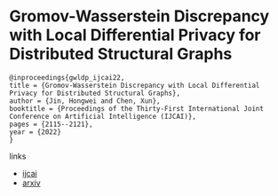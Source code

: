 # Gromov-Wasserstein Discrepancy with Local Differential Privacy for Distributed Structural Graphs

```
@inproceedings{gwldp_ijcai22,
title = {Gromov-Wasserstein Discrepancy with Local Differential Privacy for Distributed Structural Graphs},
author = {Jin, Hongwei and Chen, Xun},
booktitle = {Proceedings of the Thirty-First International Joint Conference on Artificial Intelligence (IJCAI)},
pages = {2115--2121},
year = {2022}
}
```

links
- [ijcai](https://www.ijcai.org/Proceedings/2022/294)
- [arxiv](https://arxiv.org/abs/2202.00808)
